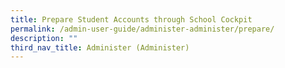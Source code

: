 ```yaml
---
title: Prepare Student Accounts through School Cockpit
permalink: /admin-user-guide/administer-administer/prepare/
description: ""
third_nav_title: Administer (Administer)
---
```

